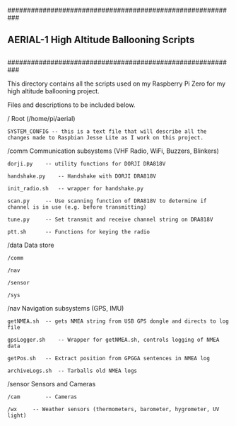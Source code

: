 ###########################################################
##
## AERIAL-1 High Altitude Ballooning Scripts
##
###########################################################

This directory contains all the scripts used on my Raspberry Pi Zero
for my high altitude ballooning project.

Files and descriptions to be included below.

/	Root (/home/pi/aerial)

	SYSTEM_CONFIG -- this is a text file that will describe all the changes made to Raspbian Jesse Lite as I work on this project.


/comm	Communication subsystems (VHF Radio, WiFi, Buzzers, Blinkers)

	dorji.py 	-- utility functions for DORJI DRA818V

	handshake.py 	-- Handshake with DORJI DRA818V

	init_radio.sh 	-- wrapper for handshake.py

	scan.py 	-- Use scanning function of DRA818V to determine if channel is in use (e.g. before transmitting)

	tune.py 	-- Set transmit and receive channel string on DRA818V

	ptt.sh		-- Functions for keying the radio


/data	Data store 

	/comm
	
	/nav	

	/sensor

	/sys


/nav	Navigation subsystems (GPS, IMU)

	getNMEA.sh	-- gets NMEA string from USB GPS dongle and directs to log file

	gpsLogger.sh	-- Wrapper for getNMEA.sh, controls logging of NMEA data

	getPos.sh	-- Extract position from GPGGA sentences in NMEA log

	archiveLogs.sh	-- Tarballs old NMEA logs


/sensor	Sensors and Cameras

	/cam		-- Cameras

	/wx		-- Weather sensors (thermometers, barometer, hygrometer, UV light)
